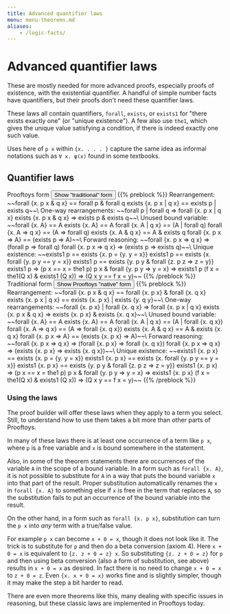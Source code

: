 ```yaml
---
title: Advanced quantifier laws
menu: menu-theorems.md
aliases:
    - /logic-facts/
---
```


# Advanced quantifier laws

These are mostly needed for more advanced proofs, especially proofs of
existence, with the existential quantifier.  A handful of simple
number facts have quantifiers, but their proofs don't need these
quantifier laws.

These laws all contain quantifiers, `forall`, `exists`, or `exists1`
for "there exists exactly one" (or "unique existence").  A few also
use `the1`, which gives the unique value satisfying a condition, if
there is indeed exactly one such value.

Uses here of `p x` within `{x. . . . }` capture the same idea as
informal notations such as <code>∀ x. &phi;(x)</code> found in some
textbooks.

## Quantifier laws

<span id=hello>
Prooftoys form
<input type=button value="Show &quot;traditional&quot; form"
 onclick="$('#hello, #goodbye').toggleClass('hidden')">
{{% preblock %}}
Rearrangement:
~~forall {x. p x & q x} == forall p & forall q
exists {x. p x | q x} == exists p | exists q~~\
One-way rearrangements:
~~forall p | forall q => forall {x. p x | q x}
exists {x. p x & q x} => exists p & exists q~~\
Unused bound variable:
~~forall {x. A} == A
exists {x. A} == A
forall {x. A | q x} == (A | forall q)
forall {x. A => q x} == (A => forall q)
exists {x. A & q x} == A & exists q
forall {x. p x => A} == (exists p => A)~~\
Forward reasoning:
~~forall {x. p x => q x} => (forall p => forall q)
forall {x. p x => q x} => (exists p => exists q)~~\
Unique existence:
~~exists1 p == exists {x. p = {y. y = x}}
exists1 p == exists {x. forall {y. p y == y = x}}
exists1 p == exists {y. p y & forall {z. p z => z = y}}
exists1 p => (p x == x = the1 p)
p x & forall {y. p y => y = x} => exists1 p
(f x = the1(Q x) & exists1 (Q x)) => (Q x y == f x = y)~~
{{% /preblock %}}
</span>

<span id=goodbye class=hidden>
Traditional form
<input type=button value="Show Prooftoys &quot;native&quot; form"
 onclick="Toy.keepScroll(function() {$('#goodbye, #hello').toggleClass('hidden')})">
{{% preblock %}}
Rearrangement:
~~forall {x. p x & q x} == forall {x. p x} & forall {x. q x}
exists {x. p x | q x} == exists {x. p x} | exists {y. q y}~~\
One-way rearrangements:
~~forall {x. p x} | forall {x. q x} => forall {x. p x | q x}
exists {x. p x & q x} => exists {x. p x} & exists {x. q x}~~\
Unused bound variable:
~~forall {x. A} == A
exists {x. A} == A
forall {x. A | q x} == (A | forall {x. q x})
forall {x. A => q x} == (A => forall {x. q x})
exists {x. A & q x} == A & exists {x. q x}
forall {x. p x => A} == (exists {x. p x} => A)~~\
Forward reasoning:
~~forall {x. p x => q x} => (forall {x. p x} => forall {x. q x})
forall {x. p x => q x} => (exists {x. p x} => exists {x. q x})~~\
Unique existence:
~~exists1 {x. p x} == exists {x. p = {y. y = x}}
exists1 {x. p x} == exists {x. forall {y. p y == y = x}}
exists1 {x. p x} == exists {y. p y & forall {z. p z => z = y}}
exists1 {x. p x} => (p x == x = the1 p)
p x & forall {y. p y => y = x} => exists1 {x. p x}
(f x = the1(Q x) & exists1 (Q x)) => (Q x y == f x = y)~~
{{% /preblock %}}
</span>

### Using the laws

The proof builder will offer these laws when they apply to a term you
select.  Still, to understand how to use them takes a bit more
than other parts of Prooftoys.

In many of these laws there is at least one occurrence of
a term like `p x`, where `p` is a free variable and `x` is
bound somewhere in the statement.

Also, in some of the theorem statements there are occurrences of the
variable `A` in the scope of a bound variable.  In a form such as
`forall {x. A}`, it is not possible to substitute for `A` in a way
that puts the bound variable `x` into that part of the result.  Proper
substitution automatically renames the `x` in `forall {x. A}` to
something else if `x` is free in the term that replaces `A`, so the
substitution fails to put an occurrence of the bound variable into the
result.

On the other hand, in a form such as `forall {x. p x}`, substitution
can turn the `p x` into _any_ term with a true/false value.

For example `p x` can become `x + 0 = x`, though it does not look like
it.  The trick is to substitute for `p` and then do a beta conversion
(axiom 4).  Here `x + 0 = x` is equivalent to `{z. z + 0 = z} x`.  So
substituting `{z. z + 0 = z}` for `p` and then using beta conversion
(also a form of substitution, see above) results in `x + 0 = x` as
desired.  In fact there is no need to change `x + 0 = x` to `z + 0 =
z`.  Even `{x. x + 0 = x}` works fine and is slightly simpler, though
it may make the step a bit harder to read.

There are even more theorems like this, many dealing with specific
issues in reasoning, but these classic laws are implemented in
Prooftoys today.
